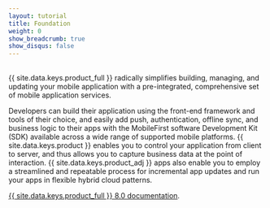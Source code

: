 ```yaml
---
layout: tutorial
title: Foundation
weight: 0
show_breadcrumb: true
show_disqus: false
---
```

<!-- NLS_CHARSET=UTF-8 -->
<br>
{{ site.data.keys.product_full }} radically simplifies building, managing, and updating your mobile application with a pre-integrated, comprehensive set of mobile application services.

Developers can build their application using the front-end framework and tools of their choice, and easily add push, authentication, offline sync, and business logic to their apps with the MobileFirst software Development Kit (SDK) available across a wide range of supported mobile platforms. {{ site.data.keys.product }} enables you to control your application from client to server, and thus allows you to capture business data at the point of interaction. {{ site.data.keys.product_adj }} apps also enable you to employ a streamlined and repeatable process for incremental app updates and run your apps in flexible hybrid cloud patterns.

[{{ site.data.keys.product_full }} 8.0 documentation]({{site.baseurl}}/tutorials/en/foundation/8.0/all-tutorials/).

